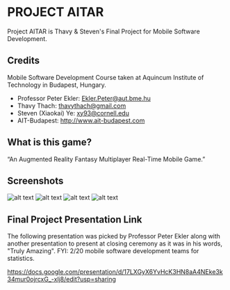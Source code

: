 


# PROJECT AITAR

Project AITAR is Thavy & Steven's Final Project for Mobile Software Development.

## Credits
Mobile Software Development Course taken at Aquincum Institute of Technology in Budapest, Hungary.

* Professor Peter Ekler: Ekler.Peter@aut.bme.hu
* Thavy Thach: thavythach@gmail.com 
* Steven (Xiaokai) Ye: xy93@cornell.edu
* AIT-Budapest: http://www.ait-budapest.com

## What is this game?

“An Augmented Reality Fantasy Multiplayer Real-Time Mobile Game.”

## Screenshots
![alt text](https://raw.githubusercontent.com/thavythach/Android-AITAR/master/readme/0.png)
![alt text](https://raw.githubusercontent.com/thavythach/Android-AITAR/master/readme/1.png)
![alt text](https://raw.githubusercontent.com/thavythach/Android-AITAR/master/readme/2.png)
![alt text](https://raw.githubusercontent.com/thavythach/Android-AITAR/master/readme/3.png)

## Final Project Presentation Link

The following presentation was picked by Professor Peter Ekler along with another presentation to present at closing ceremony as it was in his words, "Truly Amazing". FYI: 2/20 mobile software development teams for statistics.

https://docs.google.com/presentation/d/17LXGyX6YvHcK3HN8aA4NEke3k34mur0ojrcxG_-xlj8/edit?usp=sharing
